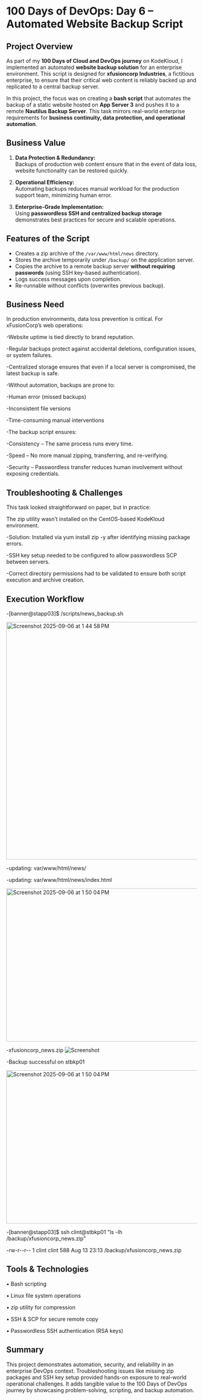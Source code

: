 # 100 Days of DevOps: Day 6 – Automated Website Backup Script

## Project Overview

As part of my **100 Days of Cloud and DevOps journey** on KodeKloud, I implemented an automated **website backup solution** for an enterprise environment. This script is designed for **xfusioncorp Industries**, a fictitious enterprise, to ensure that their critical web content is reliably backed up and replicated to a central backup server.

In this project, the focus was on creating a **bash script** that automates the backup of a static website hosted on **App Server 3** and pushes it to a remote **Nautilus Backup Server**. This task mirrors real-world enterprise requirements for **business continuity, data protection, and operational automation**.

## Business Value

1. **Data Protection & Redundancy:**  
   Backups of production web content ensure that in the event of data loss, website functionality can be restored quickly.

2. **Operational Efficiency:**  
   Automating backups reduces manual workload for the production support team, minimizing human error.

3. **Enterprise-Grade Implementation:**  
   Using **passwordless SSH and centralized backup storage** demonstrates best practices for secure and scalable operations.

## Features of the Script

- Creates a zip archive of the `/var/www/html/news` directory.
- Stores the archive temporarily under `/backup/` on the application server.  
- Copies the archive to a remote backup server **without requiring passwords** (using SSH key-based authentication).  
- Logs success messages upon completion.  
- Re-runnable without conflicts (overwrites previous backup).

## Business Need

In production environments, data loss prevention is critical. For xFusionCorp’s web operations:

-Website uptime is tied directly to brand reputation.

-Regular backups protect against accidental deletions, configuration issues, or system failures.

-Centralized storage ensures that even if a local server is compromised, the latest backup is safe.

-Without automation, backups are prone to:

-Human error (missed backups)

-Inconsistent file versions

-Time-consuming manual interventions

-The backup script ensures:

-Consistency – The same process runs every time.

-Speed – No more manual zipping, transferring, and re-verifying.

-Security – Passwordless transfer reduces human involvement without exposing credentials.

## Troubleshooting & Challenges

This task looked straightforward on paper, but in practice:

The zip utility wasn’t installed on the CentOS-based KodeKloud environment.

-Solution: Installed via yum install zip -y after identifying missing package errors.

-SSH key setup needed to be configured to allow passwordless SCP between servers.

-Correct directory permissions had to be validated to ensure both script execution and archive creation.
## Execution Workflow

-[banner@stapp03]$ /scripts/news_backup.sh

<img width="1092" height="628" alt="Screenshot 2025-09-06 at 1 44 58 PM" src="https://github.com/user-attachments/assets/9a14d0e2-fab1-4779-a29f-32af655400d4" />


-updating: var/www/html/news/

-updating: var/www/html/news/index.html

<img width="918" height="405" alt="Screenshot 2025-09-06 at 1 50 04 PM" src="https://github.com/user-attachments/assets/04e77136-1d04-48c2-b3b1-3f7c28da34ee" />


-xfusioncorp_news.zip
![Screenshot](screenshots/back-up-local.png)

-Backup successful on stbkp01

<img width="918" height="405" alt="Screenshot 2025-09-06 at 1 50 04 PM" src="https://github.com/user-attachments/assets/ed706156-044a-42fa-ae08-408216a503f3" />


-[banner@stapp03]$ ssh clint@stbkp01 "ls -lh /backup/xfusioncorp_news.zip"

-rw-r--r-- 1 clint clint 588 Aug 13 23:13 /backup/xfusioncorp_news.zip

## Tools & Technologies
•	Bash scripting

•	Linux file system operations

•	zip utility for compression

•	SSH & SCP for secure remote copy

•	Passwordless SSH authentication (RSA keys)

## Summary
This project demonstrates automation, security, and reliability in an enterprise DevOps context. Troubleshooting issues like missing zip packages and SSH key setup provided hands-on exposure to real-world operational challenges. It adds tangible value to the 100 Days of DevOps journey by showcasing problem-solving, scripting, and backup automation.
